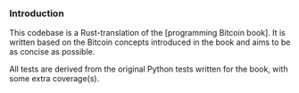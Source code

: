 ### Introduction

<p>This codebase is a Rust-translation of the [programming Bitcoin book]<https://github.com/jimmysong/programmingbitcoin>. It is written based on the Bitcoin concepts introduced in the book and aims to be as concise as possible.</p>

All tests are derived from the original Python tests written for the book, with some extra coverage(s).